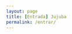 ```yaml
---
layout: page
title: [Entrada] Jujuba
permalink: /entrar/
---
```


<script language= "JavaScript">
location.href="https://chat.whatsapp.com/IayXZ0FMgBS5arTolAX8n2"
</script> 
